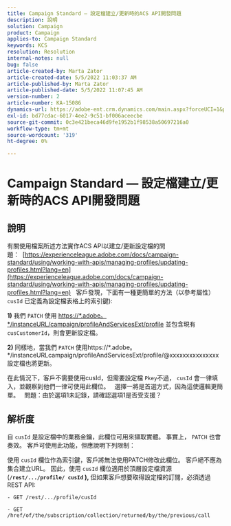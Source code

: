 ```yaml
---
title: Campaign Standard — 設定檔建立/更新時的ACS API開發問題
description: 說明
solution: Campaign
product: Campaign
applies-to: Campaign Standard
keywords: KCS
resolution: Resolution
internal-notes: null
bug: false
article-created-by: Marta Zator
article-created-date: 5/5/2022 11:03:37 AM
article-published-by: Marta Zator
article-published-date: 5/5/2022 11:07:45 AM
version-number: 2
article-number: KA-15086
dynamics-url: https://adobe-ent.crm.dynamics.com/main.aspx?forceUCI=1&pagetype=entityrecord&etn=knowledgearticle&id=0fe80d03-63cc-ec11-a7b5-6045bd00dbbc
exl-id: bd77cdac-6017-4ee2-9c51-bf006aceecbe
source-git-commit: 0c3e421beca46d9fe1952b1f98538a50697216a0
workflow-type: tm+mt
source-wordcount: '319'
ht-degree: 0%

---
```


# Campaign Standard — 設定檔建立/更新時的ACS API開發問題

## 說明


有關使用檔案所述方法實作ACS API以建立/更新設定檔的問題：  [https://experienceleague.adobe.com/docs/campaign-standard/using/working-with-apis/managing-profiles/updating-profiles.html?lang=en](https://experienceleague.adobe.com/docs/campaign-standard/using/working-with-apis/managing-profiles/updating-profiles.html?lang=en)
 
客戶發現，下面有一種更簡單的方法（以參考屬性） `cusId` 已定義為設定檔表格上的索引鍵):
 

<b>1)</b> 我們 `PATCH` 使用 [https://\*.adobe。\*/instanceURL/campaign/profileAndServicesExt/profile](https://na01.safelinks.protection.outlook.com/?url=https://mc.adobe.io/unilever-mkt-stage1/campaign/profileAndServicesExt/profile&amp;amp;data=02%7c01%7c%7c7ae64aa57f294ebc9d7d08d4bd48ea2f%7cfa7b1b5a7b34438794aed2c178decee1%7c0%7c0%7c636341568263078022&amp;amp;sdata=EVqAIvzLyFYiHf18eFGtnFm9ya/lLg2YfH5T3xer/9E%3D&amp;amp;reserved=0) 並包含現有 `cusCustomerId`，則會更新設定檔。
 

<b>2) </b>同樣地，當我們 `PATCH`  使用https://\*.adobe。\*/instanceURLcampaign/profileAndServicesExt/profile/@xxxxxxxxxxxxxxx設定檔也將更新。

在此情況下，客戶不需要使用cusId，但需要設定檔 `Pkey`不過， `cusId` 會一律填入，並觀察到他們一律可使用此欄位。
 
選擇一將是首選方式，因為這使邏輯更簡單。
 
問題：由於選項1未記錄，請確認選項1是否受支援？


## 解析度


自 `cusId` 是設定檔中的業務金鑰，此欄位可用來擷取實體。
事實上， `PATCH` 也會奏效。
客戶可使用此功能，但應說明下列限制：

使用 `cusId` 欄位作為索引鍵，客戶將無法使用PATCH修改此欄位。
客戶絕不應為集合建立URL。
因此，使用 `cusId` 欄位適用於頂層設定檔資源(<b>`/rest/.../profile/ cusId` ), </b>但如果客戶想要取得設定檔的訂閱，必須透過REST API:

```
- GET /rest/.../profile/cusId

- GET /href/of/the/subscription/collection/returned/by/the/previous/call
```

